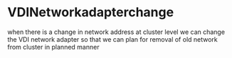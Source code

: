 # VDINetworkadapterchange
when there is a change in network address at cluster level we can change the VDI network adapter so that we can plan for removal of old network from cluster in planned manner
